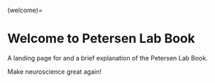 (welcome)=
# Welcome to Petersen Lab Book
A landing page for and a brief explanation of the Petersen Lab Book.

Make neuroscience great again!